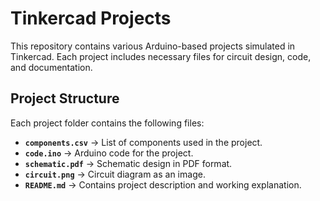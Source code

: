 # Tinkercad Projects  

This repository contains various Arduino-based projects simulated in Tinkercad. Each project includes necessary files for circuit design, code, and documentation.  

## Project Structure  
Each project folder contains the following files:
- **`components.csv`** → List of components used in the project.
- **`code.ino`** → Arduino code for the project.  
- **`schematic.pdf`** → Schematic design in PDF format.  
- **`circuit.png`** → Circuit diagram as an image.  
- **`README.md`** → Contains project description and working explanation.  
